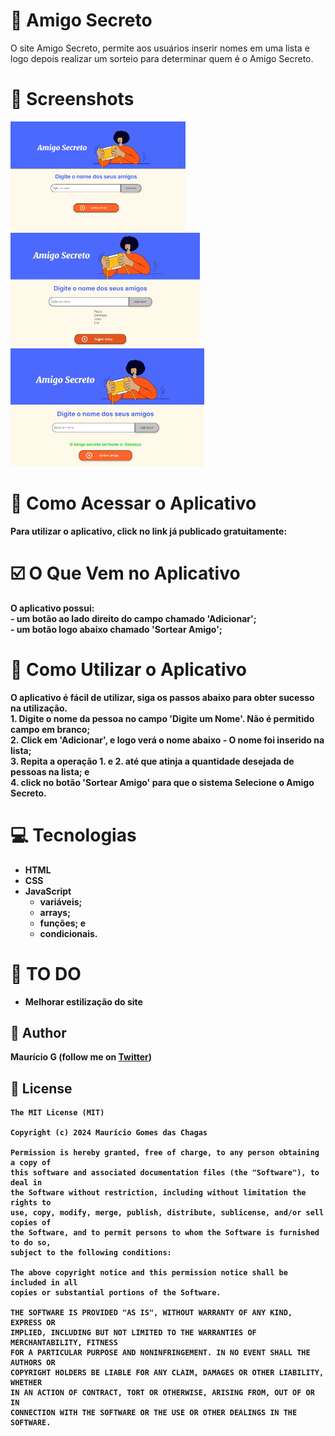 # 🤝 Amigo Secreto
O site Amigo Secreto, permite aos usuários inserir nomes em uma lista e logo depois realizar um sorteio para determinar quem é o Amigo Secreto. 
<b>
# 📸 Screenshots
<!-- You can add more screenshots here if you like -->
<img src="assets/figA.png" width="280">&emsp;<img src="assets/figB.png" width="303">&emsp;<img src="assets/figC.png" width="310">


# 📲 Como Acessar o Aplicativo
Para utilizar o aplicativo, click no link já publicado gratuitamente:


# ☑️ O Que Vem no Aplicativo
O aplicativo possui:<br>
	- um botão ao lado direito do campo chamado 'Adicionar';<br>
	- um botão logo abaixo chamado 'Sortear Amigo';<br>

 # 📘 Como Utilizar o Aplicativo
 O aplicativo é fácil de utilizar, siga os passos abaixo para obter sucesso na utilização.<br>
       1. Digite o nome da pessoa no campo 'Digite um Nome'. Não é permitido campo em branco;<br>
       2. Click em 'Adicionar', e logo verá o nome abaixo - O nome foi inserido na lista;<br>
       3. Repita a operação 1. e 2. até que atinja a quantidade desejada de pessoas na lista; e<br>
       4. click no botão 'Sortear Amigo' para que o sistema Selecione o Amigo Secreto.

# 💻 Tecnologias
* HTML
* CSS
* JavaScript
  - variáveis;
  - arrays;
  - funções; e
  - condicionais.


# 📖 TO DO
- Melhorar estilização do site


## 🧔 Author
Maurício G (follow me on [Twitter](https://twitter.com/maumauriciog))


## 🔖 License
```
The MIT License (MIT)

Copyright (c) 2024 Maurício Gomes das Chagas

Permission is hereby granted, free of charge, to any person obtaining a copy of
this software and associated documentation files (the "Software"), to deal in
the Software without restriction, including without limitation the rights to
use, copy, modify, merge, publish, distribute, sublicense, and/or sell copies of
the Software, and to permit persons to whom the Software is furnished to do so,
subject to the following conditions:

The above copyright notice and this permission notice shall be included in all
copies or substantial portions of the Software.

THE SOFTWARE IS PROVIDED "AS IS", WITHOUT WARRANTY OF ANY KIND, EXPRESS OR
IMPLIED, INCLUDING BUT NOT LIMITED TO THE WARRANTIES OF MERCHANTABILITY, FITNESS
FOR A PARTICULAR PURPOSE AND NONINFRINGEMENT. IN NO EVENT SHALL THE AUTHORS OR
COPYRIGHT HOLDERS BE LIABLE FOR ANY CLAIM, DAMAGES OR OTHER LIABILITY, WHETHER
IN AN ACTION OF CONTRACT, TORT OR OTHERWISE, ARISING FROM, OUT OF OR IN
CONNECTION WITH THE SOFTWARE OR THE USE OR OTHER DEALINGS IN THE SOFTWARE.
```
